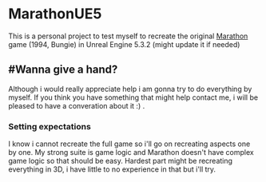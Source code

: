 # MarathonUE5
This is a personal project to test myself to recreate the original [Marathon](https://alephone.lhowon.org/) game (1994, Bungie) in Unreal Engine 5.3.2 (might update it if needed)

## #Wanna give a hand?
Although i would really appreciate help i am gonna try to do everything by myself. If you think you have something that might help contact me, i will be pleased to have a converation about it :) .

### Setting expectations
I know i cannot recreate the full game so i'll go on recreating aspects one by one. My strong suite is game logic and Marathon doesn't have complex game logic so that should be easy.
Hardest part might be recreating everything in 3D, i have little to no experience in that but i'll try.

